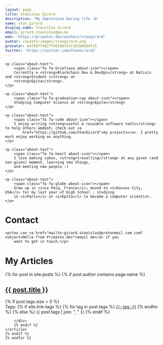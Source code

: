 ```yaml
---
layout: page
title: Stanislas Girard
description: 'My Impressive boring life :D'
name: stan_girard
display_name: Stanislas Girard
email: girard.stanislas@pm.me
web: 'https://primates.dev/authors/stangirard'
avatar: /assets/images/stangirard.png
gravatar: b47607f482ffdd1887a7c1b5b0b64fc5
twitter: 'https://twitter.com/StanGirard2'
---
```


<div id="aboutme-section">

    <p class="about-text">
        <span class="fa fa-briefcase about-icon"></span>
        Currently a <strong>Blockchain Dev & DevOps</strong> at Natixis and <strong>Student </strong> at
        <strong>Epita</strong>.
    </p>

    <p class="about-text">
        <span class="fa fa-graduation-cap about-icon"></span>
        Studying Computer Science at <strong>Epita</strong>
    </p>

    <p class="about-text">
        <span class="fa fa-code about-icon"></span>
        I enjoy writing <strong>useful & reusable software tools</strong> to help others &mdash; check out <a
            href="https://github.com/StanGirard">my projects</a>. I pretty much enjoy working on anything.
    </p>

    <p class="about-text">
        <span class="fa fa-heart about-icon"></span>
        I love making cakes, <strong>travelling</strong> at any given (and non-given) moment, learning new things,
        and meeting new people :)
    </p>

    <p class="about-text">
        <span class="fa fa-globe about-icon"></span>
        Grew up in <i>Le Pecq, France</i>; moved to <i>Kansas City, USA</i> for my last year of High School ; studying
        in <i>Paris</i> at <i>Epita</i> to become a computer scientist.
    </p>

</div>

<div id="contactme-section">
    <h1 id="contact">Contact</h1>


    <p>You can <a href="mailto:girard.stanislas@protonmail.com.com?subject=Hello from Primates.dev">email me</a> if you
        want to get in touch.</p>

</div>

<div id="contactme-section">
<h1 id="contact">My Articles</h1>

<div class="posts-list">
    {% for post in site.posts %}
    {% if post.author contains page.name %}
    <article class="post-preview">
        <a href="{{ post.url | relative_url }}">
            <h2 class="post-title">{{ post.title }}</h2>
        </a>
        {% if post.tags.size > 0 %}
        <div class="blog-tags">
            Tags:
            {% if site.link-tags %}
            {% for tag in post.tags %}
            <a href="{{ '/tags' | relative_url }}#{{- tag -}}">{{- tag -}}</a>
            {% endfor %}
            {% else %}
            {{ post.tags | join: ", " }}
            {% endif %}

        </div>
        {% endif %}
    </article>
    {% endif %}
    {% endfor %}
    
</div>
</div>
